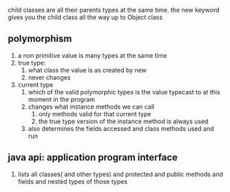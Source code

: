 
<p>
child classes are all their parents types at the same time. the new keyword gives you the child class all the way up to Object class
</p>

## polymorphism
1. a non primitive value is many types at the same time
2. true type:
    1. what class the value is as created by new
    2. never changes
3. current type
    1. which of the valid polymorphic types is the value typecast to at this moment in the program
    2. changes what instance methods we can call
        1. only methods valid for that current type
        2. the true type version of the instance method is always used
    3. also determines the fields accessed and class methods used and run

## java api: application program interface
1. lists all classes( and other types) and protected and public methods and fields and nested types of those types